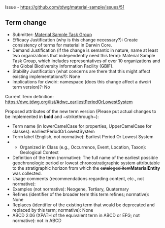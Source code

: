 Issue - https://github.com/tdwg/material-sample/issues/51

## Term change

* Submitter: [Material Sample Task Group](https://www.tdwg.org/community/osr/material-sample/)
* Efficacy Justification (why is this change necessary?): Create consistency of terms for material in Darwin Core.
* Demand Justification (if the change is semantic in nature, name at least two organizations that independently need this term): Material Sample Task Group, which includes representatives of over 10 organizations and the Global Biodiversity Information Facility (GBIF).
* Stability Justification (what concerns are there that this might affect existing implementations?): None
* Implications for dwciri: namespace (does this change affect a dwciri term version)?: No

Current Term definition: https://dwc.tdwg.org/list/#dwc_earliestPeriodOrLowestSystem

Proposed attributes of the new term version (Please put actual changes to be implemented in **bold** and ~strikethrough~):

* Term name (in lowerCamelCase for properties, UpperCamelCase for classes): earliestPeriodOrLowestSystem
* Term label (English, not normative): Earliest Period Or Lowest System
* * Organized in Class (e.g., Occurrence, Event, Location, Taxon): Geological Context
* Definition of the term (normative): The full name of the earliest possible geochronologic period or lowest chronostratigraphic system attributable to the stratigraphic horizon from which the ~~cataloged item~~**MaterialEntity** was collected.
* Usage comments (recommendations regarding content, etc., not normative): 
* Examples (not normative): Neogene, Tertiary, Quaternary
* Refines (identifier of the broader term this term refines; normative): None
* Replaces (identifier of the existing term that would be deprecated and replaced by this term; normative): None
* ABCD 2.06 (XPATH of the equivalent term in ABCD or EFG; not normative): not in ABCD
